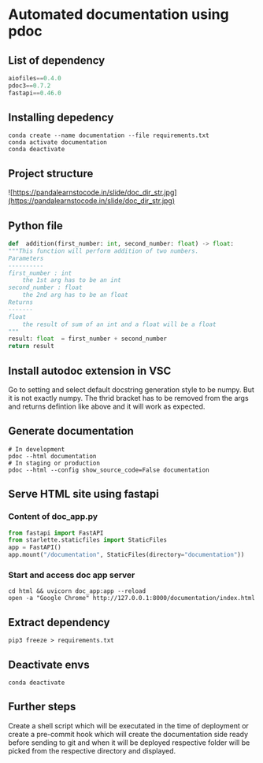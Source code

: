 
# Automated documentation using pdoc


## List of dependency

```python
aiofiles==0.4.0
pdoc3==0.7.2
fastapi==0.46.0
```

  

## Installing depedency

```shell
conda create --name documentation --file requirements.txt
conda activate documentation
conda deactivate
```

  

## Project structure

  
![https://pandalearnstocode.in/slide/doc_dir_str.jpg](https://pandalearnstocode.in/slide/doc_dir_str.jpg)  

## Python file

```python
def  addition(first_number: int, second_number: float) -> float:
"""This function will perform addition of two numbers.
Parameters
----------
first_number : int
	the 1st arg has to be an int
second_number : float
	the 2nd arg has to be an float
Returns
-------
float
	the result of sum of an int and a float will be a float
"""
result: float  = first_number + second_number
return result
```  

## Install autodoc extension in VSC

Go to setting and select default docstring generation style to be numpy. But it is not exactly numpy. The thrid bracket has to be removed from the args and returns defintion like above and it will work as expected.


## Generate documentation

```shell
# In development
pdoc --html documentation
# In staging or production
pdoc --html --config show_source_code=False documentation
```

## Serve HTML site using fastapi


### Content of doc_app.py

```python
from fastapi import FastAPI
from starlette.staticfiles import StaticFiles
app = FastAPI()
app.mount("/documentation", StaticFiles(directory="documentation"))
```

  

### Start and access doc app server

```shell
cd html && uvicorn doc_app:app --reload
open -a "Google Chrome" http://127.0.0.1:8000/documentation/index.html
```

## Extract dependency

```shell
pip3 freeze > requirements.txt
```

## Deactivate envs

```shell
conda deactivate
```

## Further steps

Create a shell script which will be executated in the time of deployment or create a pre-commit hook which will create the documentation side ready before sending to git and when it will be deployed respective folder will be picked from the respective directory and displayed.
<!--stackedit_data:
eyJoaXN0b3J5IjpbLTMzMzgzOTczMSwtMjA0Nzg0NDA4OSw2NT
M2MzU2NTMsLTE2MDA4NTkyNjMsLTE0MTE0NDcxMzFdfQ==
-->